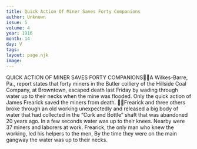 ```yaml
---
title: Quick Action Of Miner Saves Forty Companions
author: Unknown
issue: 5
volume: 4
year: 1916
month: 14
day: V
tags:
layout: page.njk
image:
---
```

QUICK ACTION OF MINER SAVES FORTY COMPANIONSA Wilkes-Barre, Pa., report states that forty miners in the Butler colliery of the Hillside Coal Company, at Browntown, escaped death last Friday by wading through water up to their necks when the mine was flooded. Only the quick action of James Frearick saved the miners from death. Frearick and three others broke through an old working unexpectedly and released a big body of water that had collected in the “Cork and Bottle” shaft that was abandoned 20 years ago. In a few seconds water was up to their knees. Nearby were 37 miners and laborers at work. Frearick, the only man who knew the working, led his helpers to the men, By the time they were on the main gangway the water was up to their necks. 
